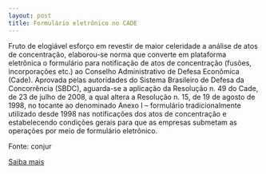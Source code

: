```yaml
---
layout: post
title: Formulário eletrônico no CADE
---
```

<p>Fruto de elogiável esforço em revestir de maior celeridade a análise de atos de concentração, elaborou-se norma que converte em plataforma eletrônica o formulário para notificação de atos de concentração (fusões, incorporações etc.) ao Conselho Administrativo de Defesa Econômica (Cade). Aprovada pelas autoridades do Sistema Brasileiro de Defesa da Concorrência (SBDC), aguarda-se a aplicação da Resolução n. 49 do Cade, de 23 de julho de 2008, a qual altera a Resolução n. 15, de 19 de agosto de 1998, no tocante ao denominado Anexo I – formulário tradicionalmente utilizado desde 1998 nas notificações dos atos de concentração e estabelecendo condições gerais para que as empresas submetam as operações por meio de formulário eletrônico.</p><p>Fonte: conjur</p><p><a href="http://www.conjur.com.br/2009-mai-09/formulario-eletronico-cade-garantira-celeridade-aos-julgamentos" target="_blank">Saiba mais </a></p>
